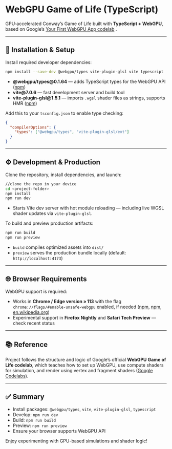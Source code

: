 # WebGPU Game of Life (TypeScript)

GPU‑accelerated Conway’s Game of Life built with **TypeScript + WebGPU**, based on Google’s [Your First WebGPU App codelab](https://codelabs.developers.google.com/your-first-webgpu-app) .

---

## 🧰 Installation & Setup

Install required developer dependencies:

```bash
npm install --save-dev @webgpu/types vite-plugin-glsl vite typescript
````

* **@webgpu/types\@0.1.64** — adds TypeScript types for the WebGPU API ([npm][1])
* **vite\@7.0.6** — fast development server and build tool
* **vite-plugin-glsl\@1.5.1** — imports `.wgsl` shader files as strings, supports HMR ([npm][2])

Add this to your `tsconfig.json` to enable type checking:

```json
{
  "compilerOptions": {
    "types": ["@webgpu/types", "vite-plugin-glsl/ext"]
  }
}
```

---

## ⚙️ Development & Production

Clone the repository, install dependencies, and launch:

```bash
//clone the repo in your device
cd <project-folder>
npm install
npm run dev
```

* Starts Vite dev server with hot module reloading — including live WGSL shader updates via `vite-plugin-glsl`.

To build and preview production artifacts:

```bash
npm run build
npm run preview
```

* `build` compiles optimized assets into `dist/`
* `preview` serves the production bundle locally (default: `http://localhost:4173`)

---

## 🌐 Browser Requirements

WebGPU support is required:

* Works in **Chrome / Edge version ≥ 113** with the flag `chrome://flags/#enable-unsafe-webgpu` enabled, if needed ([npm][2], [npm][1], [en.wikipedia.org][3])
* Experimental support in **Firefox Nightly** and **Safari Tech Preview** — check recent status

---

## 📚 Reference

Project follows the structure and logic of Google’s official **WebGPU Game of Life codelab**, which teaches how to set up WebGPU, use compute shaders for simulation, and render using vertex and fragment shaders ([Google Codelabs][4]).

---

## ✅ Summary

* Install packages: `@webgpu/types`, `vite`, `vite-plugin-glsl`, `typescript`
* Develop: `npm run dev`
* Build: `npm run build`
* Preview: `npm run preview`
* Ensure your browser supports WebGPU API

Enjoy experimenting with GPU-based simulations and shader logic!

[1]: https://www.npmjs.com/package/%40webgpu/types?utm_source=chatgpt.com "webgpu/types"
[2]: https://www.npmjs.com/package/vite-plugin-glsl?utm_source=chatgpt.com "vite-plugin-glsl"
[3]: https://en.wikipedia.org/wiki/WebGPU?utm_source=chatgpt.com "WebGPU"
[4]: https://codelabs.developers.google.com/your-first-webgpu-app?utm_source=chatgpt.com "Your first WebGPU app"
